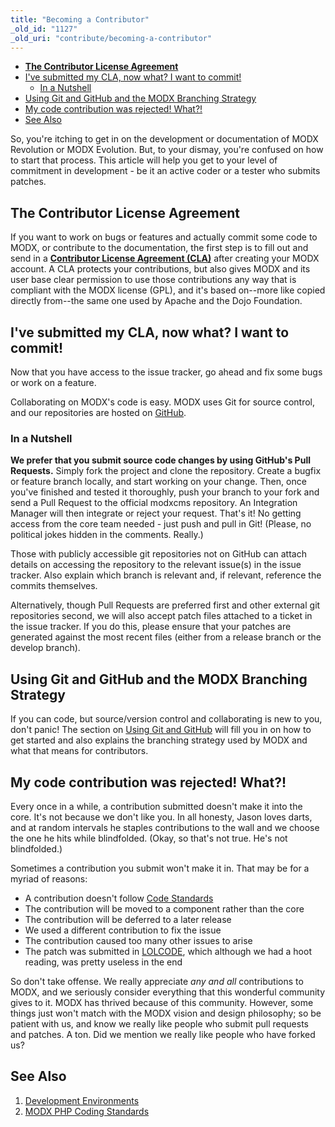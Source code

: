 ```yaml
---
title: "Becoming a Contributor"
_old_id: "1127"
_old_uri: "contribute/becoming-a-contributor"
---
```


- [**The Contributor License Agreement**](#BecomingaContributor-)
- [I've submitted my CLA, now what? I want to commit!](#BecomingaContributor-I%27vesubmittedmyCLA%2Cnowwhat%3FIwanttocommit%5C%21)
  - [In a Nutshell](#BecomingaContributor-InaNutshell)
- [Using Git and GitHub and the MODX Branching Strategy](#BecomingaContributor-UsingGitandGitHubandtheMODXBranchingStrategy)
- [My code contribution was rejected! What?!](#BecomingaContributor-Mycodecontributionwasrejected%5C%21What%3F%5C%21)
- [See Also](#BecomingaContributor-SeeAlso)



So, you're itching to get in on the development or documentation of MODX Revolution or MODX Evolution. But, to your dismay, you're confused on how to start that process. This article will help you get to your level of commitment in development - be it an active coder or a tester who submits patches.

## **The Contributor License Agreement**

If you want to work on bugs or features and actually commit some code to MODX, or contribute to the documentation, the first step is to fill out and send in a **[Contributor License Agreement (CLA)](http://develop.modx.com/contribute/cla/)** after creating your MODX account. A CLA protects your contributions, but also gives MODX and its user base clear permission to use those contributions any way that is compliant with the MODX license (GPL), and it's based on--more like copied directly from--the same one used by Apache and the Dojo Foundation.

## I've submitted my CLA, now what? I want to commit!

Now that you have access to the issue tracker, go ahead and fix some bugs or work on a feature.

Collaborating on MODX's code is easy. MODX uses Git for source control, and our repositories are hosted on [GitHub](http://github.com/modxcms/).

### In a Nutshell

**We prefer that you submit source code changes by using GitHub's Pull Requests.** Simply fork the project and clone the repository. Create a bugfix or feature branch locally, and start working on your change. Then, once you've finished and tested it thoroughly, push your branch to your fork and send a Pull Request to the official modxcms repository. An Integration Manager will then integrate or reject your request. That's it! No getting access from the core team needed - just push and pull in Git! (Please, no political jokes hidden in the comments. Really.)

Those with publicly accessible git repositories not on GitHub can attach details on accessing the repository to the relevant issue(s) in the issue tracker. Also explain which branch is relevant and, if relevant, reference the commits themselves.

Alternatively, though Pull Requests are preferred first and other external git repositories second, we will also accept patch files attached to a ticket in the issue tracker. If you do this, please ensure that your patches are generated against the most recent files (either from a release branch or the develop branch).

## Using Git and GitHub and the MODX Branching Strategy

If you can code, but source/version control and collaborating is new to you, don't panic! The section on [Using Git and GitHub](/community/contribute/using-git-and-github/ "Using Git and GitHub") will fill you in on how to get started and also explains the branching strategy used by MODX and what that means for contributors.

## My code contribution was rejected! What?!

Every once in a while, a contribution submitted doesn't make it into the core. It's not because we don't like you. In all honesty, Jason loves darts, and at random intervals he staples contributions to the wall and we choose the one he hits while blindfolded. (Okay, so that's not true. He's not blindfolded.)

Sometimes a contribution you submit won't make it in. That may be for a myriad of reasons:

- A contribution doesn't follow [Code Standards](developing-in-modx/code-standards "Code Standards")
- The contribution will be moved to a component rather than the core
- The contribution will be deferred to a later release
- We used a different contribution to fix the issue
- The contribution caused too many other issues to arise
- The patch was submitted in [LOLCODE](http://lolcode.org/), which although we had a hoot reading, was pretty useless in the end

So don't take offense. We really appreciate _any and all_ contributions to MODX, and we seriously consider everything that this wonderful community gives to it. MODX has thrived because of this community. However, some things just won't match with the MODX vision and design philosophy; so be patient with us, and know we really like people who submit pull requests and patches. A ton. Did we mention we really like people who have forked us?

## See Also

1. [Development Environments](/community/contribute/becoming-a-contributor/development-environments)
2. [MODX PHP Coding Standards](/community/contribute/becoming-a-contributor/modx-php-coding-standards)
